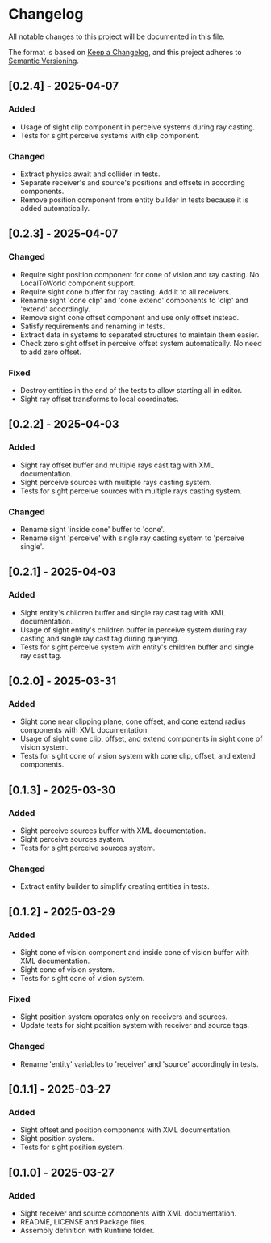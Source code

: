 # Changelog

All notable changes to this project will be documented in this file.

The format is based on [Keep a Changelog](https://keepachangelog.com/en/1.1.0/), and this project adheres to [Semantic Versioning](https://semver.org/spec/v2.0.0.html).

## [0.2.4] - 2025-04-07

### Added

- Usage of sight clip component in perceive systems during ray casting.
- Tests for sight perceive systems with clip component.

### Changed

- Extract physics await and collider in tests.
- Separate receiver's and source's positions and offsets in according components.
- Remove position component from entity builder in tests because it is added automatically.

## [0.2.3] - 2025-04-07

### Changed

- Require sight position component for cone of vision and ray casting. No LocalToWorld component support.
- Require sight cone buffer for ray casting. Add it to all receivers.
- Rename sight 'cone clip' and 'cone extend' components to 'clip' and 'extend' accordingly.
- Remove sight cone offset component and use only offset instead.
- Satisfy requirements and renaming in tests.
- Extract data in systems to separated structures to maintain them easier.
- Check zero sight offset in perceive offset system automatically. No need to add zero offset.

### Fixed

- Destroy entities in the end of the tests to allow starting all in editor.
- Sight ray offset transforms to local coordinates.

## [0.2.2] - 2025-04-03

### Added

- Sight ray offset buffer and multiple rays cast tag with XML documentation.
- Sight perceive sources with multiple rays casting system.
- Tests for sight perceive sources with multiple rays casting system.

### Changed

- Rename sight 'inside cone' buffer to 'cone'.
- Rename sight 'perceive' with single ray casting system to 'perceive single'.

## [0.2.1] - 2025-04-03

### Added

- Sight entity's children buffer and single ray cast tag with XML documentation.
- Usage of sight entity's children buffer in perceive system during ray casting
  and single ray cast tag during querying.
- Tests for sight perceive system with entity's children buffer and single ray cast tag.

## [0.2.0] - 2025-03-31

### Added

- Sight cone near clipping plane, cone offset, and cone extend radius components with XML documentation.
- Usage of sight cone clip, offset, and extend components in sight cone of vision system.
- Tests for sight cone of vision system with cone clip, offset, and extend components.

## [0.1.3] - 2025-03-30

### Added

- Sight perceive sources buffer with XML documentation.
- Sight perceive sources system.
- Tests for sight perceive sources system.

### Changed

- Extract entity builder to simplify creating entities in tests.

## [0.1.2] - 2025-03-29

### Added

- Sight cone of vision component and inside cone of vision buffer with XML documentation.
- Sight cone of vision system.
- Tests for sight cone of vision system.

### Fixed

- Sight position system operates only on receivers and sources.
- Update tests for sight position system with receiver and source tags.

### Changed

- Rename 'entity' variables to 'receiver' and 'source' accordingly in tests.

## [0.1.1] - 2025-03-27

### Added

- Sight offset and position components with XML documentation.
- Sight position system.
- Tests for sight position system.

## [0.1.0] - 2025-03-27

### Added

- Sight receiver and source components with XML documentation.
- README, LICENSE and Package files.
- Assembly definition with Runtime folder.
